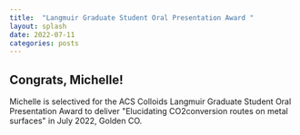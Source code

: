 ```yaml
---
title:  "Langmuir Graduate Student Oral Presentation Award "
layout: splash
date: 2022-07-11
categories: posts
---
```


## Congrats, Michelle! 
Michelle is selectived for the ACS Colloids Langmuir Graduate Student Oral Presentation Award to deliver "Elucidating CO2conversion routes on metal surfaces" in July 2022, Golden CO. 

